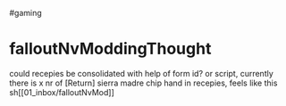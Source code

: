  #gaming 
# falloutNvModdingThought


could recepies be consolidated with help of form id?
    or script, currently there is x nr of [Return] sierra madre chip hand in recepies, 
        feels like this sh[[01_inbox/falloutNvMod]]